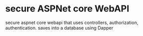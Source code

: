 # secure ASPNet core WebAPI
secure aspnet core webapi that uses controllers,
authorization, authentication.
saves into a database using Dapper
